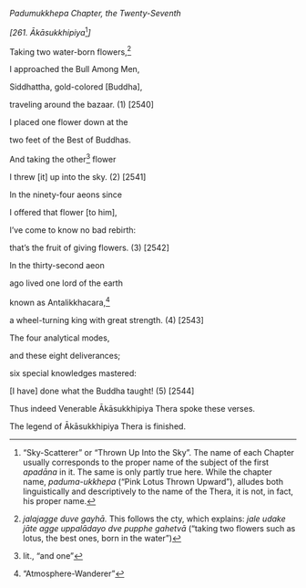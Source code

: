 *Padumukkhepa Chapter, the Twenty-Seventh*

*\[261. Ākāsukkhipiya*[^1]*\]*

Taking two water-born flowers,[^2]

I approached the Bull Among Men,

Siddhattha, gold-colored \[Buddha\],

traveling around the bazaar. (1) \[2540\]

I placed one flower down at the

two feet of the Best of Buddhas.

And taking the other[^3] flower

I threw \[it\] up into the sky. (2) \[2541\]

In the ninety-four aeons since

I offered that flower \[to him\],

I’ve come to know no bad rebirth:

that’s the fruit of giving flowers. (3) \[2542\]

In the thirty-second aeon

ago lived one lord of the earth

known as Antalikkhacara,[^4]

a wheel-turning king with great strength. (4) \[2543\]

The four analytical modes,

and these eight deliverances;

six special knowledges mastered:

\[I have\] done what the Buddha taught! (5) \[2544\]

Thus indeed Venerable Ākāsukkhipiya Thera spoke these verses.

The legend of Ākāsukkhipiya Thera is finished.

[^1]: “Sky-Scatterer” or “Thrown Up Into the Sky”. The name of each
    Chapter usually corresponds to the proper name of the subject of the
    first *apadāna* in it. The same is only partly true here. While the
    chapter name, *paduma-ukkhepa* (“Pink Lotus Thrown Upward”), alludes
    both linguistically and descriptively to the name of the Thera, it
    is not, in fact, his proper name.

[^2]: *jalajagge* *duve gayhā.* This follows the cty, which explains:
    *jale udake jāte agge uppalādayo dve pupphe gahetvā* (“taking two
    flowers such as lotus, the best ones, born in the water”)

[^3]: lit., “and one”

[^4]: “Atmosphere-Wanderer”
